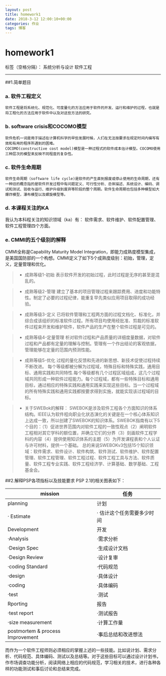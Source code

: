 ```yaml
---
layout: post
title: homework1
date: 2018-3-12 12:00:10+00:00
categories: 作业
tags: 博客
---
```


# homework1

标签（空格分隔）： 系统分析与设计 软件工程

---

##1.简单题目

### a. 软件工程定义
    软件工程是将系统化、规范化、可度量化的方法应用于软件的开发、运行和维护的过程，也就是将工程化的方法应用于软件中以及对这些方法的研究。

###  b. software crisis和COCOMO模型
    软件危机一词是用于描述在计算机科学的早些发展时候，人们在无法按要求在规定时间内编写有效和有用的程序所遇到的困难。
    COCOMO(constructive cost model)模型是一种过程式的软件成本估计模型。COCOMO使用三种层次的模型来反映不同程度的复杂性。

### c. 软件生命周期
    软件生命周期（software life cycle)是软件的产生直到报废或停止使用的生命周期，还有一种旧的概念指的是软件开发过程中有问题定义、可行性分析、总体描述、系统设计、编码、调试和测试、验收与运行、维护升级到废弃等阶段的整个周期。软件生命周期也包括多种模型如大爆炸模型，瀑布模型以及螺旋模型等。

### d. 本课程关注的KA
我认为本科程关注的知识领域（ka）有：
软件需求、软件维护、软件配置管理、软件工程管理四个方面。

### e. CMMI的五个级别的解释
 CMMI全称是Capability Maturity Model Integration，即能力成熟度模型集成，是美国国防部的一个构想。CMMI定义了如下5个成熟度级别：初始，管理，定义，定量管理和优化。
> * 成熟等级1-初始
表示软件开发的初始过程，此时过程是无序的甚至是混乱的。

> * 成熟等级2-管理
建立了基本的项目管理过程来跟踪费用、进度和功能特性。制定了必要的过程纪律，能重复早先类似应用项目取得的成功经验。

> * 成熟等级3-定义
已将软件管理和工程两方面的过程文档化、标准化，并综合成该组织的标准软件过程。所有项目均使用经批准、剪裁的标准软件过程来开发和维护软件，软件产品的生产在整个软件过程是可见的。

> * 成熟等级4-定量管理
析对软件过程和产品质量的详细度量数据，对软件过程和产品都有定量的理解与控制。管理有一个作出结论的客观依据，管理能够在定量的范围内预测性能。

> * 成熟等级5-优化
过程的量化反馈和先进的新思想、新技术促使过程持续不断改进。
每个等级都被分解为过程域，特殊目标和特殊实践，通用目标、通用实践和共同特性.每个等级都有几个过程区域组成，这几个过程域共同形成一种软件过程能力。每个过程域，都有一些特殊目标和通用目标，通过相应的特殊实践和通用实践来实现这些目标。当一个过程域的所有特殊实践和通用实践都按要求得到实施，就能实现该过程域的目标。

> * 关于SWEBok的解释：
SWEBOK是涉及软件工程各个方面知识的体系结构。IEEE认为软件程向职业化状态演化的关键是在一个核心体系知识上达成一致，所以创建了SWEBOK的知识体系。SWEBOK指南有以下5个目的：（1）促进世界范围内对软件工程的一致性观点（2）阐明软件工程相对其它学科的额位置，并确立它们的分界（3）刻画软件工程学科的内容（4）提供使用知识体系的主题（5）为开发课程表和个人认证与许可材料，提供一个基础。
总的来说SWEBOKv3包括15个知识领域：软件需求、软件设计、软件构筑、软件测试、软件维护、软件配置管理、软件工程管理、软件工程过程、软件工程工具与方法、软件质量、软件工程专业实践、软件工程经济学、计算基础、数学基础、工程基金会。



##2.解释PSP各项指标以及技能要求
PSP 2.1的相关图表如下：

|mission|任务|
|-------|--------|
| planning | 计划 |
| · Estimate |  · 估计这个任务需要多少时间|
| Development | 开发 |
|·Analysis|·需求分析|
|·Design Spec|·生成设计文档|
|·Design Review|·设计复审|
|·coding Standard|·代码规范|
|·design|·具体设计|
|·coding|·具体编码|
|·test|·测试|
|Rporting|报告|
|·test report|·测试报告|
|·size measurement|·计算工作量|
|postmortem & process Improvement|·事后总结和改进想法|

而作为一个软件工程师则必须相应的掌握上述的一些技能。比如说计划、需求分析、代码规范、具体编码、测试以及总结等。对于这些目标可以通过设计计划书，作市场调查功能分析，阅读网络上相应的代码规范，学习相关的技术，进行各种各样的功能测试和事后讨论和总结来完成。
